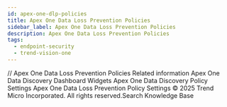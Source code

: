 ```yaml
---
id: apex-one-dlp-policies
title: Apex One Data Loss Prevention Policies
sidebar_label: Apex One Data Loss Prevention Policies
description: Apex One Data Loss Prevention Policies
tags:
  - endpoint-security
  - trend-vision-one
---
```


/*<![CDATA[*/ $('#title').html($('meta[name=map-description]').attr('content')); /*]]>*/ Apex One Data Loss Prevention Policies Related information Apex One Data Discovery Dashboard Widgets Apex One Data Discovery Policy Settings Apex One Data Loss Prevention Policy Settings © 2025 Trend Micro Incorporated. All rights reserved.Search Knowledge Base